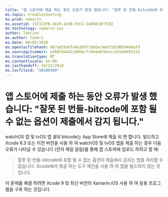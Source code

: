 ```yaml
---
title: '앱 스토어에 제출 하는 동안 오류가 발생 했습니다: "잘못 된 번들-bitcode에 포함 될 수 없는 옵션이 제출에서 감지 됩니다."'
ms.topic: troubleshooting
ms.prod: xamarin
ms.assetid: 137313FB-3D29-428B-93C1-5A05DC8F7C03
ms.technology: xamarin-ios
author: lobrien
ms.author: laobri
ms.date: 04/03/2018
ms.openlocfilehash: 867ad29abfa6a38971b60ac9ebf181905949dafd
ms.sourcegitcommit: e268fd44422d0bbc7c944a678e2cc633a0493122
ms.translationtype: MT
ms.contentlocale: ko-KR
ms.lasthandoff: 10/25/2018
ms.locfileid: "50106990"
---
```

# <a name="error-when-submitting-to-app-store-invalid-bundle---options-not-allowed-to-be-embedded-in-bitcode-are-detected-in-the-submission"></a>앱 스토어에 제출 하는 동안 오류가 발생 했습니다: "잘못 된 번들-bitcode에 포함 될 수 없는 옵션이 제출에서 감지 됩니다."

watchOS 앱 및 tvOS 앱 _필요_ bitcode는 App Store에 제출 되 면 합니다. 빌드하고 Xcode 8.3 또는 이전 버전을 사용 하 여 watchOS 및 tvOS 앱을 제출 하는 경우 다음 오류가 나타날 수 있습니다 (전자 메일 알림)를 통해 앱 스토어에 업로드 하려고 할 때:

>잘못 된 번들-bitcode에 포함 될 수 없는 옵션이 제출에서 감지는 앱을 처리할 수 없습니다. Xcode에서 제공 하는 도구 체인을 사용 하 여 앱을 빌드하지 않는 것입니다.

이 문제를 해결 하려면 Xcode 9 및 최신 버전의 Xamarin.iOS 사용 하 여 응용 프로그램을 구축 하는 것입니다.

